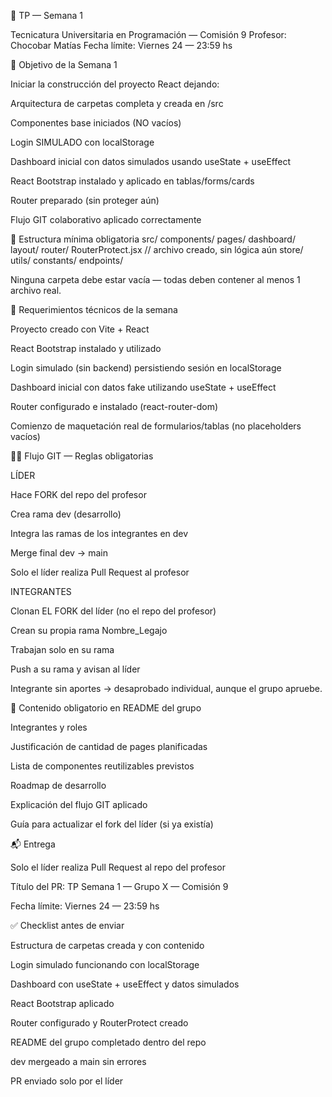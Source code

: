 📌 TP — Semana 1

Tecnicatura Universitaria en Programación — Comisión 9
Profesor: Chocobar Matías
Fecha límite: Viernes 24 — 23:59 hs

🎯 Objetivo de la Semana 1

Iniciar la construcción del proyecto React dejando:

Arquitectura de carpetas completa y creada en /src

Componentes base iniciados (NO vacíos)

Login SIMULADO con localStorage

Dashboard inicial con datos simulados usando useState + useEffect

React Bootstrap instalado y aplicado en tablas/forms/cards

Router preparado (sin proteger aún)

Flujo GIT colaborativo aplicado correctamente

📂 Estructura mínima obligatoria
src/
  components/
  pages/
  dashboard/
  layout/
  router/
    RouterProtect.jsx      // archivo creado, sin lógica aún
  store/
  utils/
  constants/
  endpoints/


Ninguna carpeta debe estar vacía — todas deben contener al menos 1 archivo real.

🧩 Requerimientos técnicos de la semana

Proyecto creado con Vite + React

React Bootstrap instalado y utilizado

Login simulado (sin backend) persistiendo sesión en localStorage

Dashboard inicial con datos fake utilizando useState + useEffect

Router configurado e instalado (react-router-dom)

Comienzo de maquetación real de formularios/tablas (no placeholders vacíos)

🧑‍💻 Flujo GIT — Reglas obligatorias

LÍDER

Hace FORK del repo del profesor

Crea rama dev (desarrollo)

Integra las ramas de los integrantes en dev

Merge final dev → main

Solo el líder realiza Pull Request al profesor

INTEGRANTES

Clonan EL FORK del líder (no el repo del profesor)

Crean su propia rama Nombre_Legajo

Trabajan solo en su rama

Push a su rama y avisan al líder

Integrante sin aportes → desaprobado individual, aunque el grupo apruebe.

📘 Contenido obligatorio en README del grupo

Integrantes y roles

Justificación de cantidad de pages planificadas

Lista de componentes reutilizables previstos

Roadmap de desarrollo

Explicación del flujo GIT aplicado

Guía para actualizar el fork del líder (si ya existía)

📬 Entrega

Solo el líder realiza Pull Request al repo del profesor

Título del PR: TP Semana 1 — Grupo X — Comisión 9

Fecha límite: Viernes 24 — 23:59 hs

✅ Checklist antes de enviar

 Estructura de carpetas creada y con contenido

 Login simulado funcionando con localStorage

 Dashboard con useState + useEffect y datos simulados

 React Bootstrap aplicado

 Router configurado y RouterProtect creado

 README del grupo completado dentro del repo

 dev mergeado a main sin errores

 PR enviado solo por el líder